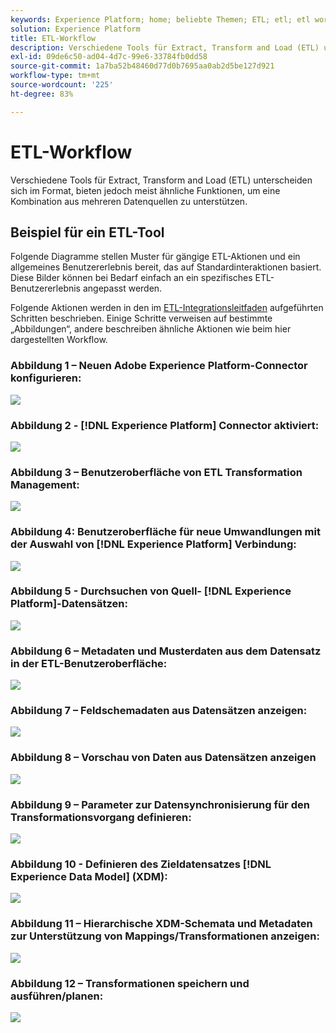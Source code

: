 ```yaml
---
keywords: Experience Platform; home; beliebte Themen; ETL; etl; etl workflow; ETL workflow
solution: Experience Platform
title: ETL-Workflow
description: Verschiedene Tools für Extract, Transform and Load (ETL) unterscheiden sich im Format, bieten jedoch meist ähnliche Funktionen, um eine Kombination aus mehreren Datenquellen zu unterstützen.
exl-id: 09de6c50-ad04-4d7c-99e6-33784fb0dd58
source-git-commit: 1a7ba52b48460d77d0b7695aa0ab2d5be127d921
workflow-type: tm+mt
source-wordcount: '225'
ht-degree: 83%

---
```


# ETL-Workflow

Verschiedene Tools für Extract, Transform and Load (ETL) unterscheiden sich im Format, bieten jedoch meist ähnliche Funktionen, um eine Kombination aus mehreren Datenquellen zu unterstützen.

## Beispiel für ein ETL-Tool

Folgende Diagramme stellen Muster für gängige ETL-Aktionen und ein allgemeines Benutzererlebnis bereit, das auf Standardinteraktionen basiert. Diese Bilder können bei Bedarf einfach an ein spezifisches ETL-Benutzererlebnis angepasst werden.

Folgende Aktionen werden in den im [ETL-Integrationsleitfaden](home.md) aufgeführten Schritten beschrieben. Einige Schritte verweisen auf bestimmte „Abbildungen“, andere beschreiben ähnliche Aktionen wie beim hier dargestellten Workflow.

### Abbildung 1 – Neuen Adobe Experience Platform-Connector konfigurieren:

![](images/image2.png)

### Abbildung 2 - [!DNL Experience Platform] Connector aktiviert:

![](images/image3.png)

### Abbildung 3 – Benutzeroberfläche von ETL Transformation Management:

![](images/image4.png)

### Abbildung 4: Benutzeroberfläche für neue Umwandlungen mit der Auswahl von [!DNL Experience Platform] Verbindung:

![](images/image5.png)

### Abbildung 5 - Durchsuchen von Quell- [!DNL Experience Platform]-Datensätzen:

![](images/image6.png)

### Abbildung 6 – Metadaten und Musterdaten aus dem Datensatz in der ETL-Benutzeroberfläche:

![](images/image7.png)

### Abbildung 7 – Feldschemadaten aus Datensätzen anzeigen:

![](images/image8.png)

### Abbildung 8 – Vorschau von Daten aus Datensätzen anzeigen

![](images/image9.png)

### Abbildung 9 – Parameter zur Datensynchronisierung für den Transformationsvorgang definieren:

![](images/image10.png)

### Abbildung 10 - Definieren des Zieldatensatzes [!DNL Experience Data Model] (XDM):

![](images/image11.png)

### Abbildung 11 – Hierarchische XDM-Schemata und Metadaten zur Unterstützung von Mappings/Transformationen anzeigen:

![](images/image12.png)

### Abbildung 12 – Transformationen speichern und ausführen/planen:

![](images/image13.png)
